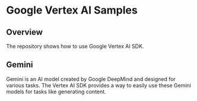 # Google Vertex AI Samples

## Overview
The repository shows how to use Google Vertex AI SDK.

## Gemini
Gemini is an AI model created by Google DeepMind and designed for various tasks. 
The Vertex AI SDK provides a way to easily use these Gemini models for tasks like generating content.
